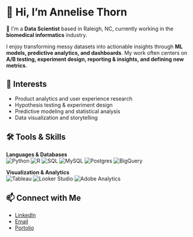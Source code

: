 # 👋 Hi, I’m Annelise Thorn  

💼 I'm a **Data Scientist** based in Raleigh, NC, currently working in the **biomedical informatics** industry.  

I enjoy transforming messy datasets into actionable insights through **ML models, predictive analytics, and dashboards**. My work often centers on **A/B testing, experiment design, reporting & insights, and defining new metrics**.  

## 👀 Interests  
- Product analytics and user experience research  
- Hypothesis testing & experiment design  
- Predictive modeling and statistical analysis  
- Data visualization and storytelling  

## 🛠️ Tools & Skills  

**Languages & Databases**  
![Python](https://img.shields.io/badge/Python-3776AB?logo=python&logoColor=white)
![R](https://img.shields.io/badge/R-276DC3?logo=r&logoColor=white)
![SQL](https://img.shields.io/badge/SQL-4479A1?logo=postgresql&logoColor=white)
![MySQL](https://img.shields.io/badge/MySQL-4479A1?logo=mysql&logoColor=white)
![Postgres](https://img.shields.io/badge/PostgreSQL-336791?logo=postgresql&logoColor=white)
![BigQuery](https://img.shields.io/badge/BigQuery-669DF6?logo=googlebigquery&logoColor=white)

**Visualization & Analytics**  
![Tableau](https://img.shields.io/badge/Tableau-E97627?logo=tableau&logoColor=white)
![Looker Studio](https://img.shields.io/badge/Looker%20Studio-4285F4?logo=googledatastudio&logoColor=white)
![Adobe Analytics](https://img.shields.io/badge/Adobe%20Analytics-FF0000?logo=adobe&logoColor=white)

## 📫 Connect with Me  
- [LinkedIn](https://www.linkedin.com/in/annelisethorn/)
- [Email](mailto:anneliset47@gmail.com)
- [Portolio](annelisethorn.com)

